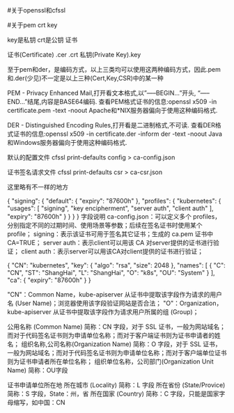 #关于openssl和cfssl

#关于pem crt key

key是私钥
crt是公钥 证书

证书(Certificate) .cer .crt 
私钥(Private Key).key 

至于pem和der，是编码方式，以上三类均可以使用这两种编码方式，因此.pem和.der(少见)不一定是以上三种(Cert,Key,CSR)中的某一种

PEM - Privacy Enhanced Mail,打开看文本格式,以”—–BEGIN…”开头, “—–END…”结尾,内容是BASE64编码. 
查看PEM格式证书的信息:openssl x509 -in certificate.pem -text -noout 
Apache和*NIX服务器偏向于使用这种编码格式.

DER - Distinguished Encoding Rules,打开看是二进制格式,不可读. 
查看DER格式证书的信息:openssl x509 -in certificate.der -inform der -text -noout 
Java和Windows服务器偏向于使用这种编码格式.

默认的配置文件
cfssl print-defaults config > ca-config.json

证书签名请求文件
cfssl print-defaults csr > ca-csr.json

这里略有不一样的地方

{
  "signing": {
    "default": {
      "expiry": "87600h"
    },
    "profiles": {
      "kubernetes": {
        "usages": [
            "signing",
            "key encipherment",
            "server auth",
            "client auth"
        ],
        "expiry": "87600h"
      }
    }
  }
}
字段说明
ca-config.json：可以定义多个 profiles，分别指定不同的过期时间、使用场景等参数；后续在签名证书时使用某个 profile；
signing：表示该证书可用于签名其它证书；生成的 ca.pem 证书中 CA=TRUE；
server auth：表示client可以用该 CA 对server提供的证书进行验证；
client auth：表示server可以用该CA对client提供的证书进行验证；

{
  "CN": "kubernetes",
  "key": {
    "algo": "rsa",
    "size": 2048
  },
  "names": [
    {
      "C": "CN",
      "ST": "ShangHai",
      "L": "ShangHai",
      "O": "k8s",
      "OU": "System"
    }
  ],
    "ca": {
       "expiry": "87600h"
    }
}

"CN"：Common Name，kube-apiserver 从证书中提取该字段作为请求的用户名 (User Name)；浏览器使用该字段验证网站是否合法；
"O"：Organization，kube-apiserver 从证书中提取该字段作为请求用户所属的组 (Group)；

公用名称 (Common Name)	简称：CN 字段，对于 SSL 证书，一般为网站域名；而对于代码签名证书则为申请单位名称；而对于客户端证书则为证书申请者的姓名；
组织名称,公司名称(Organization Name)	简称：O 字段，对于 SSL 证书，一般为网站域名；而对于代码签名证书则为申请单位名称；而对于客户端单位证书则为证书申请者所在单位名称；
组织单位名称，公司部门(Organization Unit Name) 简称：OU字段

证书申请单位所在地
所在城市 (Locality)	简称：L 字段
所在省份 (State/Provice) 简称：S 字段，State：州，省
所在国家 (Country)	简称：C 字段，只能是国家字母缩写，如中国：CN